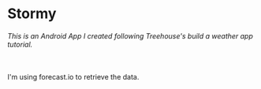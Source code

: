 # Stormy
<h6>This is an Android App I created following Treehouse's build a weather app tutorial. </h6> <br>
I'm using forecast.io to retrieve the data.
